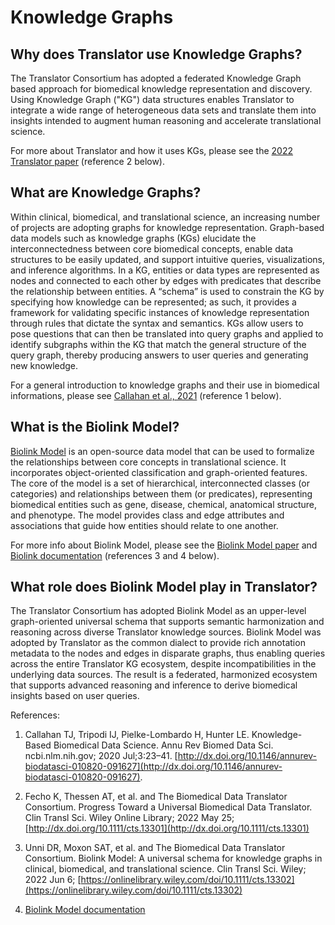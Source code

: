 # Knowledge Graphs

## Why does Translator use Knowledge Graphs?
The Translator Consortium has adopted a federated Knowledge Graph based approach for biomedical knowledge representation and discovery.
Using Knowledge Graph ("KG") data structures enables Translator to integrate a wide range of heterogeneous data sets and translate them into insights intended to augment human reasoning
and accelerate translational science.

For more about Translator and how it uses KGs, please see the [2022 Translator paper](https://ascpt.onlinelibrary.wiley.com/doi/10.1111/cts.13301) (reference 2 below).

## What are Knowledge Graphs?
Within clinical, biomedical, and translational science, an increasing number of projects are adopting graphs for knowledge representation.
Graph-based data models such as knowledge graphs (KGs) elucidate the interconnectedness between core biomedical concepts, enable data structures to be easily updated,
and support intuitive queries, visualizations, and inference algorithms.
In a KG, entities or data types are represented as nodes and connected to each other by edges with predicates that describe the relationship between entities.
A “schema” is used to constrain the KG by specifying how knowledge can be represented;
as such, it provides a framework for validating specific instances of knowledge representation through rules that dictate the syntax and semantics.
KGs allow users to pose questions that can then be translated into query graphs and applied to identify subgraphs within the KG that match the general structure of the query graph, thereby producing answers to user queries and generating new knowledge.

For a general introduction to knowledge graphs and their use in biomedical informations, please see [Callahan et al., 2021](https://www.annualreviews.org/doi/10.1146/annurev-biodatasci-010820-091627) (reference 1 below).

## What is the Biolink Model?
[Biolink Model](https://github.com/biolink/biolink-model) is an open-source data model that can be used to formalize
the relationships between core concepts in translational science.
It incorporates object-oriented classification and graph-oriented features.
The core of the model is a set of hierarchical, interconnected classes (or categories) and relationships between them (or predicates),
representing biomedical entities such as gene, disease, chemical, anatomical structure, and phenotype.
The model provides class and edge attributes and associations that guide how entities should relate to one another.

For more info about Biolink Model, please see the [Biolink Model paper](https://onlinelibrary.wiley.com/doi/10.1111/cts.13302) and [Biolink documentation](https://biolink.github.io/biolink-model/) (references 3 and 4 below).

## What role does Biolink Model play in Translator?
The Translator Consortium has adopted Biolink Model as an upper-level graph-oriented universal schema that supports semantic harmonization and reasoning
across diverse Translator knowledge sources.
Biolink Model was adopted by Translator as the common dialect
to provide rich annotation metadata to the nodes and edges in disparate graphs, thus enabling queries across the entire Translator KG ecosystem,
despite incompatibilities in the underlying data sources.
The result is a federated, harmonized ecosystem that supports advanced reasoning and inference to derive biomedical insights based on user queries.

References:

1. Callahan TJ, Tripodi IJ, Pielke-Lombardo H, Hunter LE. Knowledge-Based Biomedical Data Science. Annu Rev Biomed Data Sci. ncbi.nlm.nih.gov; 2020 Jul;3:23–41. [http://dx.doi.org/10.1146/annurev-biodatasci-010820-091627](http://dx.doi.org/10.1146/annurev-biodatasci-010820-091627).

2. Fecho K, Thessen AT, et al. and The Biomedical Data Translator Consortium.
Progress Toward a Universal Biomedical Data Translator. Clin Transl Sci. Wiley Online Library; 2022 May 25;
[http://dx.doi.org/10.1111/cts.13301](http://dx.doi.org/10.1111/cts.13301)

3. Unni DR, Moxon SAT, et al. and The Biomedical Data Translator Consortium.
Biolink Model: A universal schema for knowledge graphs in clinical, biomedical, and translational science.
Clin Transl Sci. Wiley; 2022 Jun 6; [https://onlinelibrary.wiley.com/doi/10.1111/cts.13302](https://onlinelibrary.wiley.com/doi/10.1111/cts.13302)

4. [Biolink Model documentation](https://biolink.github.io/biolink-model/)
